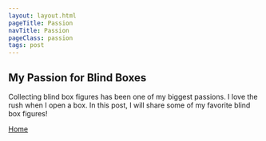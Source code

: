 ```yaml
---
layout: layout.html
pageTitle: Passion
navTitle: Passion 
pageClass: passion
tags: post
---
```


## My Passion for Blind Boxes

Collecting blind box figures has been one of my biggest passions. I love the rush when I open a box. In this post, I will share some of my favorite blind box figures!

[Home](/)